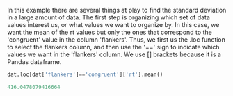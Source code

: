 In this example there are several things at play to find the standard deviation in a large amount of data. The first step is organizing which set of data values interest us, or what values we want to organize by. In this case, we want the mean of the rt values but only the ones that correspond to the 'congruent' value in the column 'flankers'. Thus, we first us the .loc function to select the flankers column, and then use the '==' sign to indicate which values we want in the 'flankers' column. We use [] brackets because it is a Pandas dataframe.


```python
dat.loc[dat['flankers']=='congruent']['rt'].mean()

416.0478079416664
```
